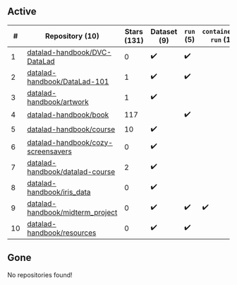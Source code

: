 ## Active
| # | Repository (10) | Stars (131) | Dataset (9) | `run` (5) | `containers-run` (1) |
| --- | --- | --- | --- | --- | --- |
| 1 | [datalad-handbook/DVC-DataLad](https://github.com/datalad-handbook/DVC-DataLad) | 0 | :heavy_check_mark: | :heavy_check_mark: |  |
| 2 | [datalad-handbook/DataLad-101](https://github.com/datalad-handbook/DataLad-101) | 1 | :heavy_check_mark: | :heavy_check_mark: |  |
| 3 | [datalad-handbook/artwork](https://github.com/datalad-handbook/artwork) | 1 | :heavy_check_mark: |  |  |
| 4 | [datalad-handbook/book](https://github.com/datalad-handbook/book) | 117 |  | :heavy_check_mark: |  |
| 5 | [datalad-handbook/course](https://github.com/datalad-handbook/course) | 10 | :heavy_check_mark: |  |  |
| 6 | [datalad-handbook/cozy-screensavers](https://github.com/datalad-handbook/cozy-screensavers) | 0 | :heavy_check_mark: |  |  |
| 7 | [datalad-handbook/datalad-course](https://github.com/datalad-handbook/datalad-course) | 2 | :heavy_check_mark: |  |  |
| 8 | [datalad-handbook/iris_data](https://github.com/datalad-handbook/iris_data) | 0 | :heavy_check_mark: |  |  |
| 9 | [datalad-handbook/midterm_project](https://github.com/datalad-handbook/midterm_project) | 0 | :heavy_check_mark: | :heavy_check_mark: | :heavy_check_mark: |
| 10 | [datalad-handbook/resources](https://github.com/datalad-handbook/resources) | 0 | :heavy_check_mark: | :heavy_check_mark: |  |

## Gone
No repositories found!

